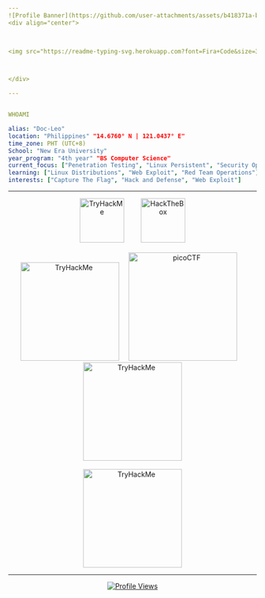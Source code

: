 ```yaml
---
![Profile Banner](https://github.com/user-attachments/assets/b418371a-b2ea-4fe5-ab44-7d34bbba5aa7)
<div align="center">
  


<img src="https://readme-typing-svg.herokuapp.com?font=Fira+Code&size=30&duration=3000&pause=1500&color=Ff0000&center=true&vCenter=true&width=435&lines=Offensive+Security;Script+Kiddie;Security+Researcher;" alt="Typing SVG" />



</div>

---
```




```yaml

WHOAMI

alias: "Doc-Leo"
location: "Philippines" "14.6760° N | 121.0437° E"
time_zone: PHT (UTC+8)
School: "New Era University"
year_program: "4th year" "BS Computer Science"
current_focus: ["Penetration Testing", "Linux Persistent", "Security Operations"]
learning: ["Linux Distributions", "Web Exploit", "Red Team Operations"]
interests: ["Capture The Flag", "Hack and Defense", "Web Exploit"]

```

---



<div align="center">

<div align="center">
  <img src="https://external-content.duckduckgo.com/iu/?u=https%3A%2F%2Ftse4.mm.bing.net%2Fth%2Fid%2FOIP.uTVS7dsJq0IWHgkl5LiyrwAAAA%3Fpid%3DApi&f=1&ipt=f8e815651736bda565c6317e7326863130d80792c544cc120650be8e8e2e4908&ipo=images" width="90px" alt="TryHackMe" style="margin: 0 15px;"/>
  
  <img src="https://external-content.duckduckgo.com/iu/?u=https%3A%2F%2Ftse2.mm.bing.net%2Fth%2Fid%2FOIP.R8l3y2qxFpZq-jH2g7UakAAAAA%3Fpid%3DApi&f=1&ipt=f47a3275555f2644f511665f9cffc6e81375833c62d14e371e78280d3bc1a5d1&ipo=images" width="90px" alt="HackTheBox" style="margin: 0 15px;"/>

  
</div>
<br>
<div align="center">
  <img src="https://external-content.duckduckgo.com/iu/?u=https%3A%2F%2Ftse4.mm.bing.net%2Fth%2Fid%2FOIP.JqaHdOP9EIawkH-ZrCx0zQHaCS%3Fr%3D0%26pid%3DApi&f=1&ipt=4de95863428e11bd966930ad4aea9ab7f0136beb7bc3f028a0dc42229c0e5329&ipo=images" width="200px" alt="TryHackMe"/>
    <img src="https://play.picoctf.org/static/media/picoctf-logo-horizontal-white.17fdf0dcdef08dc3396a195b95e3bc29.svg" width="220px" alt="picoCTF" style="margin: 0 15px;"/>
    <img src="https://external-content.duckduckgo.com/iu/?u=https%3A%2F%2Ftse3.mm.bing.net%2Fth%2Fid%2FOIP.bIiM-X8wbRxVKJY9pWRmbQHaB4%3Fr%3D0%26pid%3DApi&f=1&ipt=aa797ac1f45c5b2b791cbe6f9f13842a0966af3a0b26bcf2332da56229e6707b&ipo=images" width="200px" alt="TryHackMe"/>

</div>
<br>
<div>
   <img src="https://external-content.duckduckgo.com/iu/?u=https%3A%2F%2Ftse2.mm.bing.net%2Fth%2Fid%2FOIP.0Ye4v5yLYaNfgCc5eHmOyQAAAA%3Fpid%3DApi&f=1&ipt=24759a5f51e791da5c3ecedc8af7722e2db9c3315f40af898fb23fed65c6cd0b&ipo=images" width="200px" alt="TryHackMe"/>
</div>

---








<div align="center">
  
[![Profile Views](https://komarev.com/ghpvc/?username=Doc-Leo&color=Ff0000&style=flat)](https://github.com/Doc-Leo)
</div>



